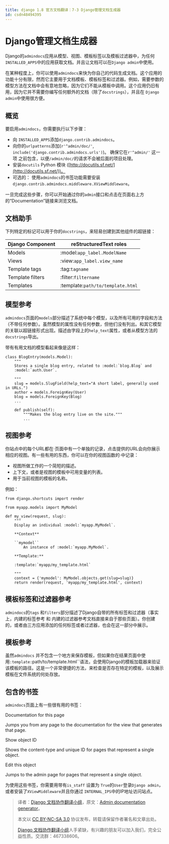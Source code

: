 ```yaml
---
title: django 1.8 官方文档翻译：7-3 Django管理文档生成器
id: csdn48494395
---
```


# Django管理文档生成器

Django的`admindocs`应用从模型、视图、模板标签以及模板过滤器中，为任何`INSTALLED_APPS`中的应用获取文档。并且让文档可以在`Django admin`中使用。

在某种程度上，你可以使用`admindocs`来快为你自己的代码生成文档。这个应用的功能十分有限，然而它主要用于文档模板、模板标签和过滤器。例如，需要参数的模型方法在文档中会有意地忽略，因为它们不能从模板中调用。这个应用仍旧有用，因为它并不需要你编写任何额外的文档（除了`docstrings`），并且在 `Django admin`中使用很方便。

## 概览

要启用`admindocs`，你需要执行以下步骤：

*   向 `INSTALLED_APPS`添加`django.contrib.admindocs`。
*   向你的`urlpatterns`添加(`r'^admin/doc/'`, `include('django.contrib.admindocs.urls')`)。 确保它在`r'^admin/'` 这一项 之前包含，以便`/admin/doc/`的请求不会被后面的项目处理。
*   安装`docutils` Python 模块 ([http://docutils.sf.net/](http://docutils.sf.net/))。
*   可选的： 使用`admindocs`的书签功能需要安装`django.contrib.admindocs.middleware.XViewMiddleware`。

一旦完成这些步骤，你可以开始通过你的`admin`接口和点击在页面右上方的“Documentation”链接来浏览文档。

## 文档助手

下列特定的标记可以用于你的`docstrings`，来轻易创建到其他组件的超链接：

| Django Component | reStructuredText roles |
| --- | --- |
| Models | :model:`app_label.ModelName` |
| Views | :view:`app_label.view_name` |
| Template tags | :tag:`tagname` |
| Template filters | :filter:`filtername` |
| Templates | :template:`path/to/template.html` |

## 模型参考

`admindocs`页面的`models`部分描述了系统中每个模型，以及所有可用的字段和方法（不带任何参数）。虽然模型的属性没有任何参数，但他们没有列出。和其它模型的关联以超链接形式出现。描述由字段上的`help_text`属性，或者从模型方法的`docstrings`导出。

带有有用文档的模型看起来像是这样：

```
class BlogEntry(models.Model):
    """
    Stores a single blog entry, related to :model:`blog.Blog` and
    :model:`auth.User`.

    """
    slug = models.SlugField(help_text="A short label, generally used in URLs.")
    author = models.ForeignKey(User)
    blog = models.ForeignKey(Blog)
    ...

    def publish(self):
        """Makes the blog entry live on the site."""
        ...
```

## 视图参考

你站点中的每个URL都在·页面中有一个单独的记录，点击提供的URL会向你展示相应的视图。有一些有用的东西，你可以在你的视图函数的·中记录：

*   视图所做工作的一个简短的描述。
*   上下文，或者是视图的模板中可用变量的列表。
*   用于当前视图的模板的名称。

例如：

```
from django.shortcuts import render

from myapp.models import MyModel

def my_view(request, slug):
    """
    Display an individual :model:`myapp.MyModel`.

    **Context**

    ``mymodel``
        An instance of :model:`myapp.MyModel`.

    **Template:**

    :template:`myapp/my_template.html`

    """
    context = {'mymodel': MyModel.objects.get(slug=slug)}
    return render(request, 'myapp/my_template.html', context)
```

## 模板标签和过滤器参考

`admindocs`的`tags` 和`filters`部分描述了Django自带的所有标签和过滤器（事实上，内建的标签参考 和 内建的过滤器参考文档直接来自于那些页面）。你创建的，或者由三方应用添加的任何标签或者过滤器，也会在这一部分中展示。

## 模板参考

虽然`admindocs` 并不包含一个地方来保存模板，但如果你在结果页面中使用`:template:`path/to/template.html``语法，会使用Django的模板加载器来验证该模板的路径。这是一个非常便捷的方法，来检查是否存在特定的模板，以及展示模板在文件系统的何处存放。

## 包含的书签

`admindocs`页面上有一些很有用的书签：

Documentation for this page

Jumps you from any page to the documentation for the view that generates that page.

Show object ID

Shows the content-type and unique ID for pages that represent a single object.

Edit this object

Jumps to the admin page for pages that represent a single object.

为使用这些书签，你需要用带有`is_staff` 设置为 `True`的`User`登录`Django admin`，或者安装了`XViewMiddleware`并且你通过 `INTERNAL_IPS`中的IP地址访问站点。

> 译者：[Django 文档协作翻译小组](http://python.usyiyi.cn/django/index.html)，原文：[Admin documentation generator](https://docs.djangoproject.com/en/1.8/ref/contrib/admin/admindocs/)。
> 
> 本文以 [CC BY-NC-SA 3.0](http://creativecommons.org/licenses/by-nc-sa/3.0/cn/) 协议发布，转载请保留作者署名和文章出处。
> 
> [Django 文档协作翻译小组](http://python.usyiyi.cn/django/index.html)人手紧缺，有兴趣的朋友可以加入我们，完全公益性质。交流群：467338606。